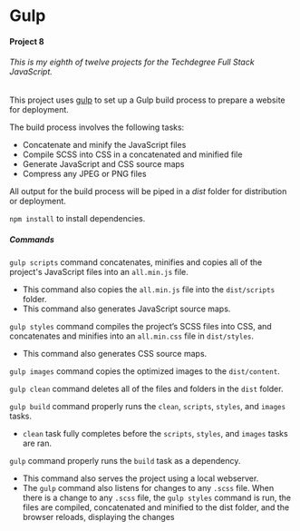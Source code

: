 # Gulp

#### Project 8

###### This is my eighth of twelve projects for the Techdegree Full Stack JavaScript.

This project uses [gulp](https://gulpjs.com/) to set up a Gulp build process to prepare a website for deployment.

The build process involves the following tasks:
* Concatenate and minify the JavaScript files
* Compile SCSS into CSS in a concatenated and minified file
* Generate JavaScript and CSS source maps
* Compress any JPEG or PNG files

All output for the build process will be piped in a *dist* folder for distribution or deployment.


`npm install` to install dependencies.


##### Commands 
`gulp scripts` command concatenates, minifies and copies all of the project's JavaScript files into an `all.min.js` file.
* This command also copies the `all.min.js` file into the `dist/scripts` folder. 
* This command also generates JavaScript source maps.

`gulp styles` command compiles the project’s SCSS files into CSS, and concatenates and minifies into an `all.min.css` file in `dist/styles`.
* This command also generates CSS source maps.

`gulp images` command copies the optimized images to the `dist/content`.

`gulp clean` command deletes all of the files and folders in the `dist` folder.

`gulp build` command properly runs the `clean`, `scripts`, `styles`, and `images` tasks.
* `clean` task fully completes before the `scripts`, `styles`, and `images` tasks are ran.

`gulp` command properly runs the `build` task as a dependency.
* This command also serves the project using a local webserver.
* The `gulp` command also listens for changes to any `.scss` file. When there is a change to any `.scss` file, the `gulp styles` command is run, the files are compiled, concatenated and minified to the dist folder, and the browser reloads, displaying the changes
